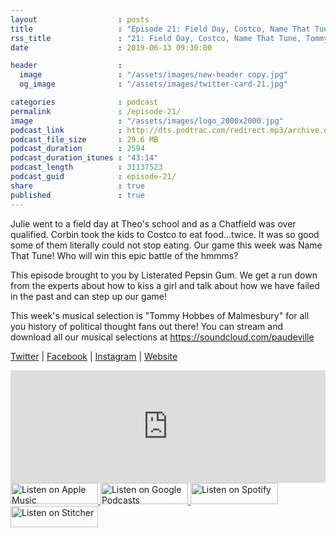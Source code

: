 ```yaml
---
layout                  : posts
title                   : "Episode 21: Field Day, Costco, Name That Tune, Tommy Hobbes"
rss_title               : "21: Field Day, Costco, Name That Tune, Tommy Hobbes"
date                    : 2019-06-13 09:30:00

header                  : 
  image                 : "/assets/images/new-header copy.jpg"
  og_image              : "/assets/images/twitter-card-21.jpg"

categories              : podcast
permalink               : /episode-21/
image                   : "/assets/images/logo_2000x2000.jpg"
podcast_link            : http://dts.podtrac.com/redirect.mp3/archive.org/download/paudeville-ep-21/paudeville-ep-21.mp3
podcast_file_size       : 29.6 MB
podcast_duration        : 2594
podcast_duration_itunes : "43:14"
podcast_length          : 31137523
podcast_guid            : episode-21/
share                   : true
published               : true 
---
```

Julie went to a field day at Theo's school and as a Chatfield was over qualified.
Corbin took the kids to Costco to eat food...twice. It was so good some of them literally could not stop eating.
Our game this week was Name That Tune! Who will win this epic battle of the hmmms?

This episode brought to you by Listerated Pepsin Gum. We get a run down from the experts about how to kiss a girl and talk about how we have failed in the past and can step up our game!

This week's musical selection is "Tommy Hobbes of Malmesbury" for all you history of political thought fans out there! You can stream and download all our musical selections at <a href="https://soundcloud.com/paudeville">https://soundcloud.com/paudeville</a>

<a href="https://twitter.com/paudeville">Twitter</a> | <a href="https://www.facebook.com/paudeville">Facebook</a> | <a href="https://www.instagram.com/paudevilleshow/">Instagram</a> | <a href="https://paudeville.com/">Website</a>

<iframe scrolling="no" frameborder="0" style="width:100%;height:180px;border:0;overflow:hidden;" width="100%" height="180" src="https://app.stitcher.com/splayer/f/363388"></iframe>

<a href="https://itunes.apple.com/us/podcast/paudeville/id1450915591">
	<img src='{{ site.url }}{{ site.baseurl }}/assets/images/US_UK_Apple_Podcasts_Listen_Badge_RGB_140x34.png' width='140px' height='34' alt='Listen on Apple Music'/>
</a>
<a href="https://play.google.com/music/m/Igre2ostm2ltqiq4sabzzrl5jcy?t=Paudeville">
	<img src='{{ site.url }}{{ site.baseurl }}/assets/images/google_podcasts_badge_140x34.png' width='140px' height='34' alt='Listen on Google Podcasts'/>
</a>
<a href="https://open.spotify.com/show/4q5RNUUtU4XFqsymP7dcTw">
	<img src='{{ site.url }}{{ site.baseurl }}/assets/images/Spotify_Listen_Badge_RGB_140x34.png' width='140px' height='34' alt='Listen on Spotify'/>
</a>
<a href="https://www.stitcher.com/s?fid=363388&refid=stpr">
	<img src='{{ site.url }}{{ site.baseurl }}/assets/images/Stitcher_Listen_Badge_Color_Dark_BG_140x34.png' width='140px' height='34' alt='Listen on Stitcher'/>
</a>
